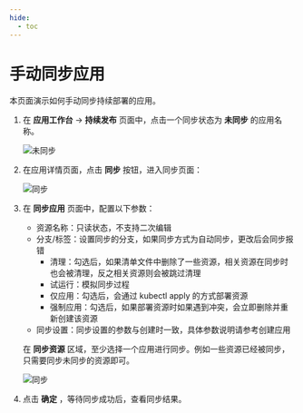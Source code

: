 ```yaml
---
hide:
  - toc
---
```


# 手动同步应用

本页面演示如何手动同步持续部署的应用。

1. 在 **应用工作台**  ->  **持续发布** 页面中，点击一个同步状态为 **未同步** 的应用名称。

    ![未同步](https://docs.daocloud.io/daocloud-docs-images/docs/amamba/images/sync01.png)

1. 在应用详情页面，点击 **同步** 按钮，进入同步页面：

    ![同步](https://docs.daocloud.io/daocloud-docs-images/docs/amamba/images/sync02.png)

1. 在 **同步应用** 页面中，配置以下参数：

    - 资源名称：只读状态，不支持二次编辑
    - 分支/标签：设置同步的分支，如果同步方式为自动同步，更改后会同步报错
        - 清理：勾选后，如果清单文件中删除了一些资源，相关资源在同步时也会被清理，反之相关资源则会被跳过清理
        - 试运行：模拟同步过程
        - 仅应用：勾选后，会通过 kubectl apply 的方式部署资源
        - 强制应用：勾选后，如果部署资源时如果遇到冲突，会立即删除并重新创建该资源
    - 同步设置：同步设置的参数与创建时一致，具体参数说明请参考创建应用

    在 **同步资源** 区域，至少选择一个应用进行同步。例如一些资源已经被同步，只需要同步未同步的资源即可。

    ![同步](https://docs.daocloud.io/daocloud-docs-images/docs/amamba/images/sync03.png)

1. 点击 **确定** ，等待同步成功后，查看同步结果。
